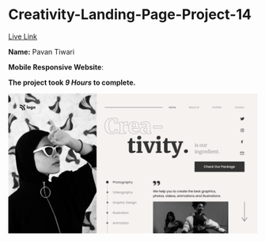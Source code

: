 # Creativity-Landing-Page-Project-14
 
[Live Link]()


**Name:** Pavan Tiwari

**Mobile Responsive Website**:

**The project took ***9 Hours*** to complete.** 


![image](./14.png)